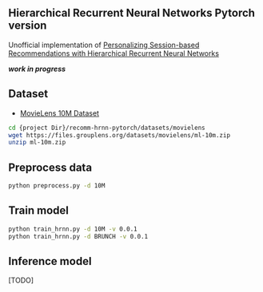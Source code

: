 Hierarchical Recurrent Neural Networks Pytorch version
------

Unofficial implementation of [Personalizing Session-based Recommendations with Hierarchical Recurrent Neural Networks](https://arxiv.org/pdf/1706.04148.pdf)

___work in progress___

## Dataset
* [MovieLens 10M Dataset](https://grouplens.org/datasets/movielens/10m/)
```bash
cd {project Dir}/recomm-hrnn-pytorch/datasets/movielens
wget https://files.grouplens.org/datasets/movielens/ml-10m.zip
unzip ml-10m.zip
```

## Preprocess data
```bash
python preprocess.py -d 10M
```

## Train model
```bash
python train_hrnn.py -d 10M -v 0.0.1
python train_hrnn.py -d BRUNCH -v 0.0.1
```

## Inference model
[TODO]

